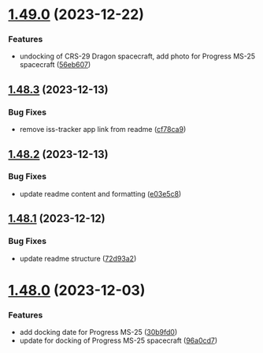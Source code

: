# [1.49.0](https://github.com/corquaid/international-space-station-APIs/compare/v1.48.3...v1.49.0) (2023-12-22)


### Features

* undocking of CRS-29 Dragon spacecraft, add photo for Progress MS-25 spacecraft ([56eb607](https://github.com/corquaid/international-space-station-APIs/commit/56eb607df5e21a971c210c0485156d290f5d9dea))



## [1.48.3](https://github.com/corquaid/international-space-station-APIs/compare/v1.48.2...v1.48.3) (2023-12-13)


### Bug Fixes

* remove iss-tracker app link from readme ([cf78ca9](https://github.com/corquaid/international-space-station-APIs/commit/cf78ca9619daa864c997c277a3ba801a99479a0a))



## [1.48.2](https://github.com/corquaid/international-space-station-APIs/compare/v1.48.1...v1.48.2) (2023-12-13)


### Bug Fixes

* update readme content and formatting ([e03e5c8](https://github.com/corquaid/international-space-station-APIs/commit/e03e5c889a00087f2f1cb36a8a8ec07bf0860734))



## [1.48.1](https://github.com/corquaid/international-space-station-APIs/compare/v1.48.0...v1.48.1) (2023-12-12)


### Bug Fixes

* update readme structure ([72d93a2](https://github.com/corquaid/international-space-station-APIs/commit/72d93a211869842e10c34cfc499e7f25aa756628))



# [1.48.0](https://github.com/corquaid/international-space-station-APIs/compare/v1.47.0...v1.48.0) (2023-12-03)


### Features

* add docking date for Progress MS-25 ([30b9fd0](https://github.com/corquaid/international-space-station-APIs/commit/30b9fd0e4182e586ae2f50514818f769d1ac31ef))
* update for docking of Progress MS-25 spacecraft ([96a0cd7](https://github.com/corquaid/international-space-station-APIs/commit/96a0cd73f0bec170ad3106a983f5ae61e147da63))



